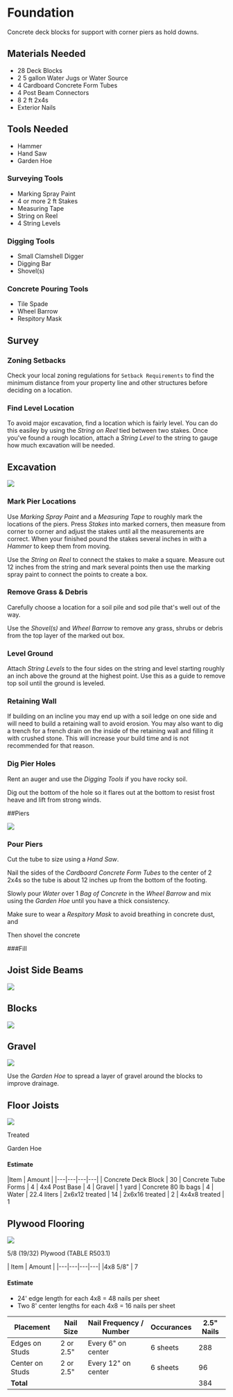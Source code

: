 # Foundation

Concrete deck blocks for support with corner piers as hold downs.

## Materials Needed

* 28 Deck Blocks
* 2 5 gallon Water Jugs or Water Source
* 4 Cardboard Concrete Form Tubes
* 4 Post Beam Connectors
* 8 2 ft 2x4s
* Exterior Nails

## Tools Needed

* Hammer
* Hand Saw
* Garden Hoe


### Surveying Tools
* Marking Spray Paint
* 4 or more 2 ft Stakes
* Measuring Tape
* String on Reel
* 4 String Levels

### Digging Tools
* Small Clamshell Digger
* Digging Bar
* Shovel(s)

### Concrete Pouring Tools
* Tile Spade
* Wheel Barrow
* Respitory Mask

## Survey

### Zoning Setbacks
Check your local zoning regulations for `Setback Requirements` to find the minimum distance from your property line and other structures before deciding on a location.

### Find Level Location
To avoid major excavation, find a location which is fairly level. You can do this easiley by using the *String on Reel* tied between two stakes. Once you've found a rough location, attach a *String Level* to the string to gauge how much excavation will be needed.

## Excavation

![](images/A01.svg)

### Mark Pier Locations

Use *Marking Spray Paint* and a *Measuring Tape* to roughly mark the locations of the piers. Press *Stakes* into marked corners, then measure from corner to corner and adjust the stakes until all the measurements are correct. When your finished pound the stakes several inches in with a *Hammer* to keep them from moving.

Use the *String on Reel* to connect the stakes to make a square. Measure out 12 inches from the string and mark several points then use the marking spray paint to connect the points to create a box.

### Remove Grass & Debris

Carefully choose a location for a soil pile and sod pile that's well out of the way.

Use the *Shovel(s)* and *Wheel Barrow* to remove any grass, shrubs or debris from the top layer of the marked out box.

### Level Ground

Attach *String Levels* to the four sides on the string and level starting roughly an inch above the ground at the highest point. Use this as a guide to remove top soil until the ground is leveled.

### Retaining Wall

If building on an incline you may end up with a soil ledge on one side and will need to build a retaining wall to avoid erosion. You may also want to dig a trench for a french drain on the inside of the retaining wall and filling it with crushed stone. This will increase your build time and is not recommended for that reason.

### Dig Pier Holes

Rent an auger and use the *Digging Tools* if you have rocky soil.

Dig out the bottom of the hole so it flares out at the bottom to resist frost heave and lift from strong winds.

##Piers

![](images/A02.svg)

### Pour Piers
Cut the tube to size using a *Hand Saw*.

Nail the sides of the *Cardboard Concrete Form Tubes* to the center of 2 2x4s so the tube is about 12 inches up from the bottom of the footing.

Slowly pour *Water* over 1 *Bag of Concrete* in the *Wheel Barrow* and mix using the *Garden Hoe* until you have a thick consistency.

Make sure to wear a *Respitory Mask* to avoid breathing in concrete dust, and 

Then shovel the concrete 

###Fill

## Joist Side Beams

![](images/A04.svg)

## Blocks

![](images/A05.svg)



## Gravel

![](images/A06.svg)

Use the *Garden Hoe* to spread a layer of gravel around the blocks to improve drainage.

## Floor Joists

![](images/B01.svg)

Treated

Garden Hoe

#### Estimate

|Item | Amount |
|---|---|---|---|
| Concrete Deck Block | 30
| Concrete Tube Forms | 4 
| 4x4 Post Base | 4
| Gravel | 1 yard
| Concrete 80 lb bags | 4
| Water | 22.4 liters
| 2x6x12 treated | 14
| 2x6x16 treated | 2
| 4x4x8 treated | 1


## Plywood Flooring

![](images/B02.svg)

5/8 (19/32) Plywood (TABLE R503.1)

| Item | Amount |
|---|---|---|---|
|4x8 5/8" | 7

#### Estimate

* 24' edge length for each 4x8 = 48 nails per sheet
* Two 8' center lengths for each 4x8 = 16 nails per sheet

| Placement | Nail Size | Nail Frequency / Number | Occurances | 2.5"  Nails
|---|---|---|---|---|
| Edges on Studs | 2 or 2.5" | Every 6" on center | 6 sheets | 288
| Center on Studs | 2 or 2.5" | Every 12" on center | 6 sheets | 96
|**Total**||| | 384
